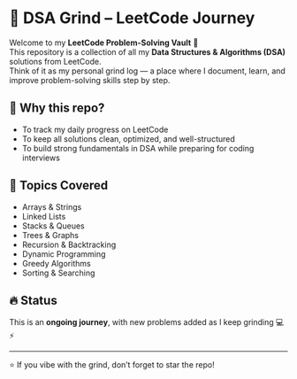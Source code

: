 # 🧠 DSA Grind – LeetCode Journey

Welcome to my **LeetCode Problem-Solving Vault** 🚀  
This repository is a collection of all my **Data Structures & Algorithms (DSA)** solutions from LeetCode.  
Think of it as my personal grind log — a place where I document, learn, and improve problem-solving skills step by step.  

## 🎯 Why this repo?
- To track my daily progress on LeetCode  
- To keep all solutions clean, optimized, and well-structured  
- To build strong fundamentals in DSA while preparing for coding interviews  

## 🧩 Topics Covered
- Arrays & Strings  
- Linked Lists  
- Stacks & Queues  
- Trees & Graphs  
- Recursion & Backtracking  
- Dynamic Programming  
- Greedy Algorithms  
- Sorting & Searching  

## 🔥 Status
This is an **ongoing journey**, with new problems added as I keep grinding 💻⚡  

---

⭐ If you vibe with the grind, don’t forget to star the repo!
